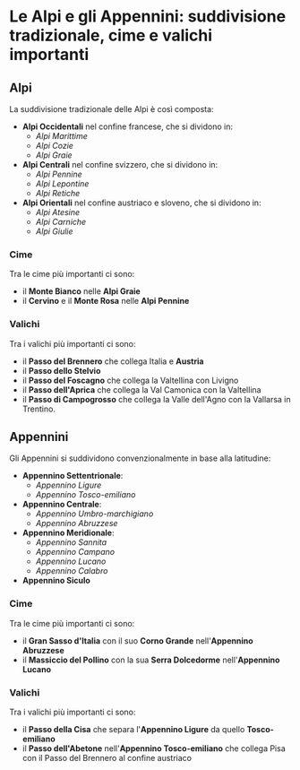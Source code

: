 # Le Alpi e gli Appennini: suddivisione tradizionale, cime e valichi importanti

## Alpi

La suddivisione tradizionale delle Alpi è così composta:
- **Alpi Occidentali** nel confine francese, che si dividono in:
  - *Alpi Marittime*
  - *Alpi Cozie*
  - *Alpi Graie*
- **Alpi Centrali** nel confine svizzero, che si dividono in:
  - *Alpi Pennine*
  - *Alpi Lepontine*
  - *Alpi Retiche*
- **Alpi Orientali** nel confine austriaco e sloveno, che si dividono in:
  - *Alpi Atesine*
  - *Alpi Carniche*
  - *Alpi Giulie*

### Cime

Tra le cime più importanti ci sono:
- il **Monte Bianco** nelle **Alpi Graie**
- il **Cervino** e il **Monte Rosa** nelle **Alpi Pennine**

### Valichi

Tra i valichi più importanti ci sono:
- il **Passo del Brennero** che collega Italia e **Austria**
- il **Passo dello Stelvio**
- il **Passo del Foscagno** che collega la Valtellina con Livigno
- il **Passo dell'Aprica** che collega la Val Camonica con la Valtellina
- il **Passo di Campogrosso** che collega la Valle dell'Agno con la Vallarsa in
  Trentino.

## Appennini

Gli Appennini si suddividono convenzionalmente in base alla latitudine:
- **Appennino Settentrionale**:
  - *Appennino Ligure*
  - *Appennino Tosco-emiliano*
- **Appennino Centrale**:
  - *Appennino Umbro-marchigiano*
  - *Appennino Abruzzese*
- **Appennino Meridionale**:
  - *Appennino Sannita*
  - *Appennino Campano*
  - *Appennino Lucano*
  - *Appennino Calabro*
- **Appennino Siculo**

### Cime

Tra le cime più importanti ci sono:
- il **Gran Sasso d'Italia** con il suo **Corno Grande** nell'**Appennino
  Abruzzese**
- il **Massiccio del Pollino** con la sua **Serra Dolcedorme** nell'**Appennino
  Lucano**

### Valichi

Tra i valichi più importanti ci sono:
- il **Passo della Cisa** che separa l'**Appennino Ligure** da quello
  **Tosco-emiliano**
- il **Passo dell'Abetone** nell'**Appennino Tosco-emiliano** che collega
  Pisa con il Passo del Brennero al confine austriaco
